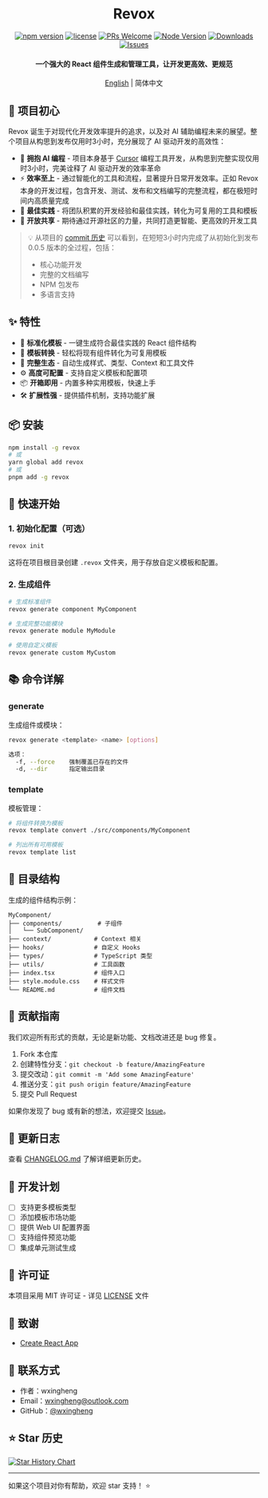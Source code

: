 <div align="center">

# Revox 

[![npm version](https://img.shields.io/npm/v/revox.svg)](https://www.npmjs.com/package/revox)
[![license](https://img.shields.io/npm/l/revox.svg)](https://github.com/wxingheng/revox/blob/main/LICENSE)
[![PRs Welcome](https://img.shields.io/badge/PRs-welcome-brightgreen.svg)](#contributing)
[![Node Version](https://img.shields.io/node/v/revox.svg)](https://nodejs.org)
[![Downloads](https://img.shields.io/npm/dm/revox.svg)](https://www.npmjs.com/package/revox)
[![Issues](https://img.shields.io/github/issues/wxingheng/revox.svg)](https://github.com/wxingheng/revox/issues)

<h4>一个强大的 React 组件生成和管理工具，让开发更高效、更规范</h4>

[English](https://github.com/wxingheng/revox/blob/main/README_EN.md) | 简体中文

</div>

## 🎯 项目初心

Revox 诞生于对现代化开发效率提升的追求，以及对 AI 辅助编程未来的展望。整个项目从构思到发布仅用时3小时，充分展现了 AI 驱动开发的高效性：

- 🤖 **拥抱 AI 编程** - 项目本身基于 [Cursor](https://www.cursor.com/) 编程工具开发，从构思到完整实现仅用时3小时，完美诠释了 AI 驱动开发的效率革命
- ⚡️ **效率至上** - 通过智能化的工具和流程，显著提升日常开发效率。正如 Revox 本身的开发过程，包含开发、测试、发布和文档编写的完整流程，都在极短时间内高质量完成
- 🎨 **最佳实践** - 将团队积累的开发经验和最佳实践，转化为可复用的工具和模板
- 🌟 **开放共享** - 期待通过开源社区的力量，共同打造更智能、更高效的开发工具

> 💡 从项目的 [commit 历史](https://github.com/wxingheng/revox/commits/main/) 可以看到，在短短3小时内完成了从初始化到发布 0.0.5 版本的全过程，包括：
> - 核心功能开发
> - 完整的文档编写
> - NPM 包发布
> - 多语言支持

## ✨ 特性

- 🎯 **标准化模板** - 一键生成符合最佳实践的 React 组件结构
- 🔄 **模板转换** - 轻松将现有组件转化为可复用模板
- 🎨 **完整生态** - 自动生成样式、类型、Context 和工具文件
- ⚙️ **高度可配置** - 支持自定义模板和配置项
- 📦 **开箱即用** - 内置多种实用模板，快速上手
- 🛠 **扩展性强** - 提供插件机制，支持功能扩展

## 📦 安装

```bash
npm install -g revox
# 或
yarn global add revox
# 或
pnpm add -g revox
```

## 🚀 快速开始

### 1. 初始化配置（可选）

```bash
revox init
```

这将在项目根目录创建 `.revox` 文件夹，用于存放自定义模板和配置。

### 2. 生成组件

```bash
# 生成标准组件
revox generate component MyComponent

# 生成完整功能模块
revox generate module MyModule

# 使用自定义模板
revox generate custom MyCustom
```

## 📚 命令详解

### generate

生成组件或模块：

```bash
revox generate <template> <name> [options]

选项：
  -f, --force    强制覆盖已存在的文件
  -d, --dir      指定输出目录
```

### template

模板管理：

```bash
# 将组件转换为模板
revox template convert ./src/components/MyComponent

# 列出所有可用模板
revox template list
```

## 📁 目录结构

生成的组件结构示例：

```
MyComponent/
├── components/          # 子组件
│   └── SubComponent/     
├── context/            # Context 相关
├── hooks/              # 自定义 Hooks
├── types/              # TypeScript 类型
├── utils/              # 工具函数
├── index.tsx           # 组件入口
├── style.module.css    # 样式文件
└── README.md           # 组件文档
```


## 🤝 贡献指南

我们欢迎所有形式的贡献，无论是新功能、文档改进还是 bug 修复。

1. Fork 本仓库
2. 创建特性分支：`git checkout -b feature/AmazingFeature`
3. 提交改动：`git commit -m 'Add some AmazingFeature'`
4. 推送分支：`git push origin feature/AmazingFeature`
5. 提交 Pull Request

如果你发现了 bug 或有新的想法，欢迎提交 [Issue](https://github.com/wxingheng/revox/issues)。

## 📝 更新日志

查看 [CHANGELOG.md](./CHANGELOG.md) 了解详细更新历史。

## 🎯 开发计划

- [ ] 支持更多模板类型
- [ ] 添加模板市场功能
- [ ] 提供 Web UI 配置界面
- [ ] 支持组件预览功能
- [ ] 集成单元测试生成

## 📄 许可证

本项目采用 MIT 许可证 - 详见 [LICENSE](LICENSE) 文件

## 🙏 致谢

- [Create React App](https://github.com/facebook/create-react-app)

## 📮 联系方式

- 作者：wxingheng
- Email：[wxingheng@outlook.com](mailto:wxingheng@outlook.com)
- GitHub：[@wxingheng](https://github.com/wxingheng)

## ⭐️ Star 历史

[![Star History Chart](https://api.star-history.com/svg?repos=wxingheng/revox&type=Date)](https://star-history.com/#wxingheng/revox&Date)

---

如果这个项目对你有帮助，欢迎 star 支持！ ⭐️ 